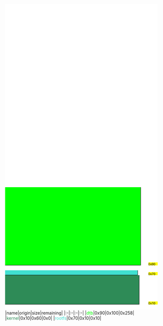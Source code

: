 ![memory map diagram](report.png)
|name|origin|size|remaining|
|:-|:-|:-|:-|
|<span style='color:lime'>dtb</span>|0x90|0x100|0x258|
|<span style='color:seagreen'>kernel</span>|0x10|0x60|0x0|
|<span style='color:turquoise'>rootfs</span>|0x70|0x10|0x10|

